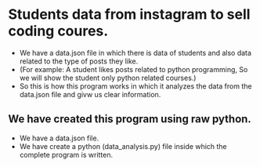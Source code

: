 # Students data from instagram to sell coding coures.
- We have a data.json file in which there is data of students and also data related to the type of posts they like.
- (For example: A student likes posts related to python programming, So we will show the student only python related courses.) 
- So this is how this program works in which it analyzes the data from the data.json file and givw us clear information.

## We have created this program using raw python.
- We have a data.json file.
- We have create a python (data_analysis.py) file inside which the complete program is written.
